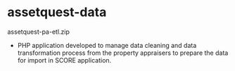 # assetquest-data

assetquest-pa-etl.zip
- PHP application developed to manage data cleaning and data transformation process from the property appraisers to prepare the data for import in SCORE application.
